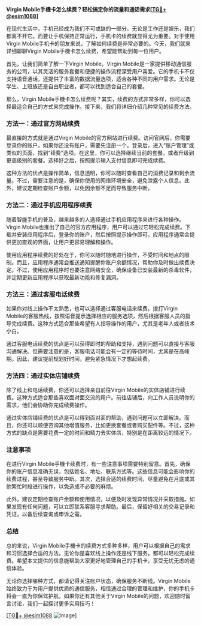 **Virgin Mobile手機卡怎么续费？轻松搞定你的流量和通话需求[[TG💪+ @esim1088](https://t.me/s/esim1088)]**

在现代生活中，手机已经成为我们不可或缺的一部分。无论是工作还是娱乐，我们都离不开它。而要让手机保持正常运行，手机卡的续费就显得尤为重要。对于使用Virgin Mobile手机卡的朋友来说，了解如何续费是非常必要的。今天，我们就来详细聊聊Virgin Mobile手機卡怎么续费，希望能帮助到每一位用户。

首先，让我们简单了解一下Virgin Mobile。Virgin Mobile是一家提供移动通信服务的公司，以其灵活的服务套餐和便捷的操作流程深受用户喜爱。它的手机卡不仅支持语音通话，还提供了丰富的数据流量选项，适合各种不同的用户需求。无论是学生、上班族还是自由职业者，都可以找到适合自己的套餐。

那么，Virgin Mobile手機卡怎么续费呢？其实，续费的方式非常多样，你可以选择最适合自己的方式来完成操作。接下来，我们将详细介绍几种常见的续费方法。

### 方法一：通过官方网站续费

最直接的方式就是通过Virgin Mobile的官方网站进行续费。访问官网后，你需要登录你的账户。如果你还没有账户，需要先注册一个。登录后，进入“账户管理”或类似的页面，找到“续费”选项。在这里，你可以选择继续当前的套餐，或者升级到更高级别的套餐。选择好之后，按照提示输入支付信息即可完成续费。

这种方法的优点是操作简单，信息透明，你可以随时查看自己的消费记录和剩余流量。不过，需要注意的是，确保你使用的网络环境安全，避免泄露个人信息。此外，建议定期检查账户余额，以免因余额不足而导致服务中断。

### 方法二：通过手机应用程序续费

随着智能手机的普及，越来越多的人选择通过手机应用程序来进行各种操作。Virgin Mobile也推出了自己的官方应用程序，用户可以通过它轻松完成续费。下载并安装应用程序后，登录你的账户，然后按照提示操作即可。应用程序通常会提供更加直观的界面，让用户更容易理解和操作。

使用应用程序续费的好处在于，你可以随时随地进行操作，不受时间和地点的限制。而且，应用程序通常会推送通知提醒你账户余额情况，帮助你及时做出续费决定。不过，使用应用程序时也要注意网络安全，确保设备已安装最新的杀毒软件，并定期更新应用程序以获取最新功能和修复漏洞。

### 方法三：通过客服电话续费

如果你对线上操作不太熟悉，也可以选择通过客服电话来续费。拨打Virgin Mobile的客服热线，按照语音提示选择相应的服务选项，然后根据客服人员的指导完成续费。这种方式适合那些希望有人指导操作的用户，尤其是老年人或者技术小白。

通过客服电话续费的优点是可以获得即时的帮助和支持，遇到问题可以直接与客服沟通解决。但需要注意的是，客服电话可能会有一定的等待时间，尤其是在高峰期。因此，建议提前规划好时间，避免紧急情况下才想起续费。

### 方法四：通过实体店铺续费

除了线上和电话续费，你还可以选择亲自前往Virgin Mobile的实体店铺进行续费。这种方式适合那些喜欢面对面交流的用户。前往店铺后，向工作人员说明你的需求，他们会协助你完成续费操作。

通过实体店铺续费的优点是可以得到面对面的帮助，遇到问题可以立即解决。而且，你还可以顺便咨询其他增值服务，比如更换套餐或者购买配件等。不过，这种方式的缺点是需要花费一定的时间和精力去实体店，特别是在距离较远的情况下。

### 注意事项

在进行Virgin Mobile手機卡续费时，有一些注意事项需要特别留意。首先，确保你的账户信息准确无误，包括姓名、地址、联系方式等。这些信息可能会影响你的续费过程，甚至导致服务中断。其次，选择合适的续费时间，尽量避免在月底或其他繁忙时段进行操作，以免造成不必要的麻烦。

此外，建议定期检查账户余额和使用情况，以便及时发现异常情况并采取措施。如果发现有任何问题，可以立即联系客服寻求帮助。最后，保留好相关的交易记录和凭证，以备后续查询或申诉之需。

### 总结

总的来说，Virgin Mobile手機卡的续费方式多种多样，用户可以根据自己的需求和习惯选择合适的方法。无论你是喜欢线上操作还是线下服务，都可以轻松完成续费。希望本文提供的信息能帮助大家更好地管理自己的手机卡，享受无忧无虑的通信体验。

无论你选择哪种方式，都请记得关注账户状态，确保服务不断线。Virgin Mobile始终致力于为用户提供优质的通信服务，相信通过合理的管理和维护，你的手机卡将会一直为你保驾护航。如果你还有其他关于Virgin Mobile的问题，欢迎随时留言讨论，我们一起探讨更多实用技巧！

[[TG💪+ @esim1088](https://t.me/s/esim1088) ![Image](https://i.postimg.cc/4NQfJmqS/Snipaste-2025-05-13-00-14-12.png)]